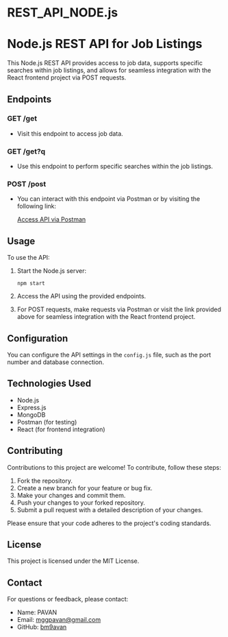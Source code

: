 # REST_API_NODE.js
# Node.js REST API for Job Listings

This Node.js REST API provides access to job data, supports specific searches within job listings, and allows for seamless integration with the React frontend project via POST requests.

## Endpoints

### GET /get

- Visit this endpoint to access job data.

### GET /get?q

- Use this endpoint to perform specific searches within the job listings.

### POST /post

- You can interact with this endpoint via Postman or by visiting the following link:

  [Access API via Postman](#)

## Usage

To use the API:

1. Start the Node.js server:

   ```shell
   npm start
   ```

2. Access the API using the provided endpoints.

3. For POST requests, make requests via Postman or visit the link provided above for seamless integration with the React frontend project.

## Configuration

You can configure the API settings in the `config.js` file, such as the port number and database connection.

## Technologies Used

- Node.js
- Express.js
- MongoDB
- Postman (for testing)
- React (for frontend integration)

## Contributing

Contributions to this project are welcome! To contribute, follow these steps:

1. Fork the repository.
2. Create a new branch for your feature or bug fix.
3. Make your changes and commit them.
4. Push your changes to your forked repository.
5. Submit a pull request with a detailed description of your changes.

Please ensure that your code adheres to the project's coding standards.

## License

This project is licensed under the MIT License.

## Contact

For questions or feedback, please contact:

- Name: PAVAN
- Email: mggpavan@gmail.com
- GitHub: [bm9avan](https://github.com/bm9avan)
